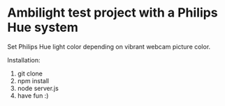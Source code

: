 # Ambilight test project with a Philips Hue system

Set Philips Hue light color depending on vibrant webcam picture color.

Installation:
1. git clone
2. npm install
3. node server.js
4. have fun :) 